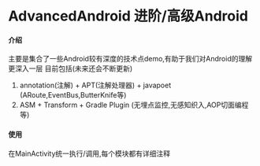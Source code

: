 # AdvancedAndroid 进阶/高级Android

#### 介绍
主要是集合了一些Android较有深度的技术点demo,有助于我们对Android的理解更深入一层
目前包括(未来还会不断更新)
1. annotation(注解) + APT(注解处理器) +  javapoet (ARoute,EventBus,ButterKnife等)
2. ASM + Transform + Gradle Plugin (无埋点监控,无感知织入,AOP切面编程等)

#### 使用
在MainActivity统一执行/调用,每个模块都有详细注释
